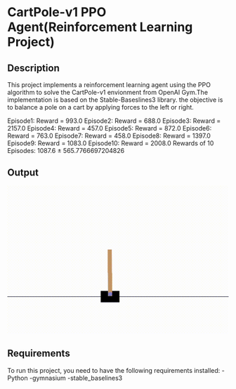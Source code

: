 # CartPole-v1 PPO Agent(Reinforcement Learning Project)

## Description
This project implements a reinforcement learning agent using the PPO algorithm to solve the CartPole-v1 envionment from OpenAI Gym.The implementation is based on the Stable-Baseslines3 library.
the objective  is to balance a pole on a cart by applying forces to the left or right.

Episode1: Reward = 993.0
Episode2: Reward = 688.0
Episode3: Reward = 2157.0
Episode4: Reward = 457.0
Episode5: Reward = 872.0
Episode6: Reward = 763.0
Episode7: Reward = 458.0
Episode8: Reward = 1397.0
Episode9: Reward = 1083.0
Episode10: Reward = 2008.0
Rewards of 10 Episodes: 1087.6 ± 565.7766697204826
## Output
![Watch Demo Video](output/output.gif)

## Requirements
To run this project, you need to have the following requirements installed:
-Python
-gymnasium
-stable_baselines3


